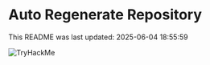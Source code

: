 # Auto Regenerate Repository

This README was last updated: 2025-06-04 18:55:59

 ![TryHackMe](https://tryhackme.com/badge/533634)